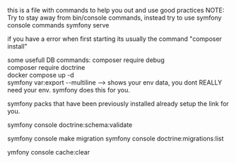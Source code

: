this is a file with commands to help you out and use good practices
NOTE: Try to stay away from bin/console commands, instead try to use symfony console commands 
symfony serve

if you have a error when first starting its usually the command "composer install"

some usefull DB commands:
composer require debug  
composer require doctrine  
docker compose up -d   
symfony var:export --multiline  --> shows your env data, you dont REALLY need your env. symfony does this for you. 

symfony packs that have been previously installed already setup the link for you. 


symfony console doctrine:schema:validate


symfony console make migration
symfony console doctrine:migrations:list

ymfony console cache:clear 